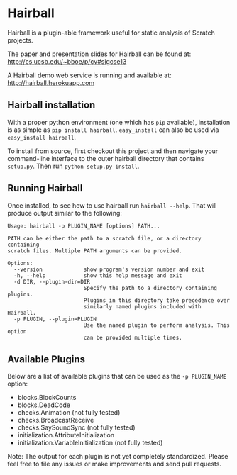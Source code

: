 # Hairball

Hairball is a plugin-able framework useful for static analysis of Scratch projects.

The paper and presentation slides for Hairball can be found at: http://cs.ucsb.edu/~bboe/p/cv#sigcse13

A Hairball demo web service is running and available at: http://hairball.herokuapp.com


## Hairball installation

With a proper python environment (one which has `pip` available), installation is as simple as `pip install hairball`. `easy_install` can also be used via `easy_install hairball`.

To install from source, first checkout this project and then navigate your
command-line interface to the outer hairball directory that contains `setup.py`. Then run `python setup.py install`.

## Running Hairball

Once installed, to see how to use hairball run `hairball --help`. That will produce output similar to the following:

```
Usage: hairball -p PLUGIN_NAME [options] PATH...

PATH can be either the path to a scratch file, or a directory containing
scratch files. Multiple PATH arguments can be provided.

Options:
  --version             show program's version number and exit
  -h, --help            show this help message and exit
  -d DIR, --plugin-dir=DIR
                        Specify the path to a directory containing plugins.
                        Plugins in this directory take precedence over
                        similarly named plugins included with Hairball.
  -p PLUGIN, --plugin=PLUGIN
                        Use the named plugin to perform analysis. This option
                        can be provided multiple times.
```

## Available Plugins

Below are a list of available plugins that can be used as the `-p PLUGIN_NAME` option:

* blocks.BlockCounts
* blocks.DeadCode
* checks.Animation (not fully tested)
* checks.BroadcastReceive
* checks.SaySoundSync (not fully tested)
* initialization.AttributeInitialization
* initialization.VariableInitialization (not fully tested)

Note: The output for each plugin is not yet completely standardized. Please
feel free to file any issues or make improvements and send pull requests.
